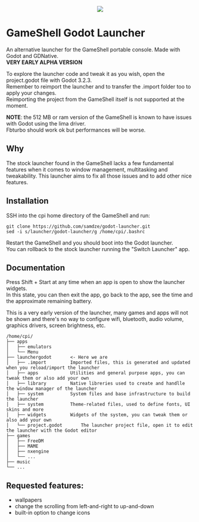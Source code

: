 <p align="center">
	<img src="https://i.imgur.com/3uJZK70.gif" />
</p>

# GameShell Godot Launcher
An alternative launcher for the GameShell portable console. Made with Godot and GDNative.<br>
**VERY EARLY ALPHA VERSION**

To explore the launcher code and tweak it as you wish, open the project.godot file with Godot 3.2.3.<br>
Remember to reimport the launcher and to transfer the .import folder too to apply your changes.<br>
Reimporting the project from the GameShell itself is not supported at the moment.

**NOTE**: the 512 MB or ram version of the GameShell is known to have issues with Godot using the lima driver.<br>
Fbturbo should work ok but performances will be worse.

## Why
The stock launcher found in the GameShell lacks a few fundamental features when it comes to window management, multitasking and tweakability.
This launcher aims to fix all those issues and to add other nice features.

## Installation
SSH into the cpi home directory of the GameShell and run:
```
git clone https://github.com/samdze/godot-launcher.git
sed -i s/launcher/godot-launcher/g /home/cpi/.bashrc
```
Restart the GameShell and you should boot into the Godot launcher.<br>
You can rollback to the stock launcher running the "Switch Launcher" app.

## Documentation
Press Shift + Start at any time when an app is open to show the launcher widgets.<br>
In this state, you can then exit the app, go back to the app, see the time and the approximate remaining battery.

This is a very early version of the launcher, many games and apps will not be shown and there's no way to configure wifi, bluetooth, audio volume, graphics drivers, screen brightness, etc.

```
/home/cpi/
├── apps
│   ├── emulators
│   └── Menu
├── launchergodot 		<- Here we are
│   ├── .import			Imported files, this is generated and updated when you reload/import the launcher
│   ├── apps			Utilities and general purpose apps, you can tweak them or also add your own
│   ├── library			Native libreries used to create and handlle the window manager of the launcher
│   ├── system			System files and base infrastructure to build the launcher
│   ├── system			Theme-related files, used to define fonts, UI skins and more
│   ├── widgets			Widgets of the system, you can tweak them or also add your own
│   └── project.godot		The launcher project file, open it to edit the launcher with the Godot editor
├── games
│   ├── FreeDM
│   ├── MAME
│ 	├── nxengine
│   └── ...
├── music
└── ...
```

## Requested features:
- wallpapers
- change the scrolling from left-and-right to up-and-down
- built-in option to change icons

